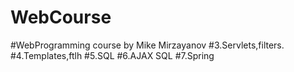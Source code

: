 # WebCourse
#WebProgramming course by Mike Mirzayanov
#3.Servlets,filters.
#4.Templates,ftlh
#5.SQL
#6.AJAX SQL
#7.Spring
